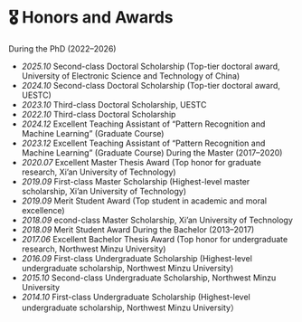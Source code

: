 # 🎖 Honors and Awards
During the PhD (2022–2026)
- *2025.10* Second-class Doctoral Scholarship (Top-tier doctoral award, University of Electronic Science and Technology of China)
- *2024.10* Second-class Doctoral Scholarship (Top-tier doctoral award, UESTC)
- *2023.10* Third-class Doctoral Scholarship, UESTC
- *2022.10* Third-class Doctoral Scholarship
- *2024.12* Excellent Teaching Assistant of “Pattern Recognition and Machine Learning” (Graduate Course)
- *2023.12* Excellent Teaching Assistant of “Pattern Recognition and Machine Learning” (Graduate Course)
During the Master (2017–2020)
- *2020.07* Excellent Master Thesis Award (Top honor for graduate research, Xi’an University of Technology)
- *2019.09* First-class Master Scholarship (Highest-level master scholarship, Xi’an University of Technology)
- *2019.09* Merit Student Award (Top student in academic and moral excellence)
- *2018.09* econd-class Master Scholarship, Xi’an University of Technology
- *2018.09* Merit Student Award
During the Bachelor (2013–2017)
- *2017.06* Excellent Bachelor Thesis Award (Top honor for undergraduate research, Northwest Minzu University)
- *2016.09* First-class Undergraduate Scholarship (Highest-level undergraduate scholarship, Northwest Minzu University)
- *2015.10* Second-class Undergraduate Scholarship, Northwest Minzu University
- *2014.10* First-class Undergraduate Scholarship (Highest-level undergraduate scholarship, Northwest Minzu University）
